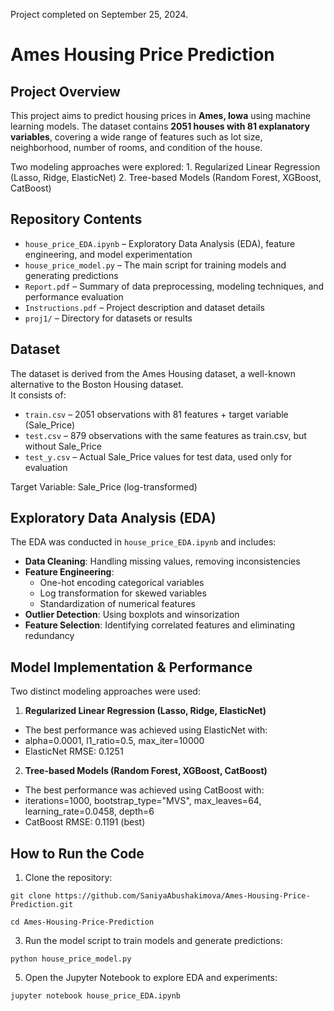 Project completed on September 25, 2024.

# Ames Housing Price Prediction

## Project Overview

This project aims to predict housing prices in **Ames, Iowa** using machine learning models. The dataset contains **2051 houses with 81 explanatory variables**, covering a wide range of features such as lot size, neighborhood, number of rooms, and condition of the house.

Two modeling approaches were explored:
	1.	Regularized Linear Regression (Lasso, Ridge, ElasticNet)
	2.	Tree-based Models (Random Forest, XGBoost, CatBoost)

## Repository Contents
* `house_price_EDA.ipynb` – Exploratory Data Analysis (EDA), feature engineering, and model experimentation
* `house_price_model.py` – The main script for training models and generating predictions
* `Report.pdf` – Summary of data preprocessing, modeling techniques, and performance evaluation
* `Instructions.pdf` – Project description and dataset details
* `proj1/` – Directory for datasets or results

## Dataset
The dataset is derived from the Ames Housing dataset, a well-known alternative to the Boston Housing dataset. \
It consists of:
* `train.csv` – 2051 observations with 81 features + target variable (Sale_Price)
* `test.csv` – 879 observations with the same features as train.csv, but without Sale_Price
* `test_y.csv` – Actual Sale_Price values for test data, used only for evaluation

Target Variable: Sale_Price (log-transformed)

## Exploratory Data Analysis (EDA)

The EDA was conducted in `house_price_EDA.ipynb` and includes:

* **Data Cleaning**: Handling missing values, removing inconsistencies
* **Feature Engineering**:
	- One-hot encoding categorical variables
	- Log transformation for skewed variables
	- Standardization of numerical features
* **Outlier Detection**: Using boxplots and winsorization
* **Feature Selection**: Identifying correlated features and eliminating redundancy

## Model Implementation & Performance

Two distinct modeling approaches were used:

1. **Regularized Linear Regression (Lasso, Ridge, ElasticNet)**
* The best performance was achieved using ElasticNet with:
* alpha=0.0001, l1_ratio=0.5, max_iter=10000
* ElasticNet RMSE: 0.1251

2. **Tree-based Models (Random Forest, XGBoost, CatBoost)**
* The best performance was achieved using CatBoost with:
* iterations=1000, bootstrap_type="MVS", max_leaves=64, learning_rate=0.0458, depth=6
* CatBoost RMSE: 0.1191 (best)

## How to Run the Code
1.	Clone the repository:

`git clone https://github.com/SaniyaAbushakimova/Ames-Housing-Price-Prediction.git`

`cd Ames-Housing-Price-Prediction`

3. Run the model script to train models and generate predictions:
   
`python house_price_model.py`

5. Open the Jupyter Notebook to explore EDA and experiments:

`jupyter notebook house_price_EDA.ipynb`
